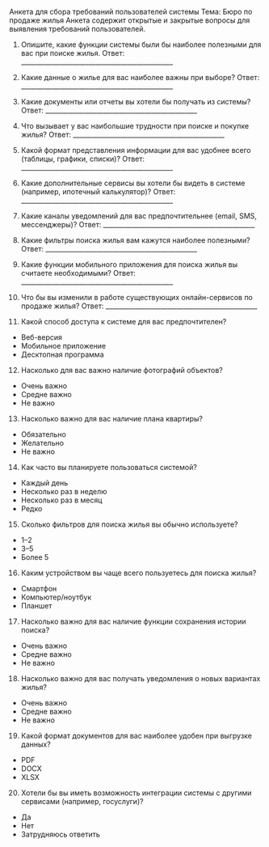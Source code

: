Анкета для сбора требований пользователей системы
Тема: Бюро по продаже жилья
Анкета содержит открытые и закрытые вопросы для выявления требований пользователей.
1. Опишите, какие функции системы были бы наиболее полезными для вас при поиске жилья.
Ответ: _______________________________________________


2. Какие данные о жилье для вас наиболее важны при выборе?
Ответ: _______________________________________________


3. Какие документы или отчеты вы хотели бы получать из системы?
Ответ: _______________________________________________


4. Что вызывает у вас наибольшие трудности при поиске и покупке жилья?
Ответ: _______________________________________________


5. Какой формат представления информации для вас удобнее всего (таблицы, графики, списки)?
Ответ: _______________________________________________


6. Какие дополнительные сервисы вы хотели бы видеть в системе (например, ипотечный калькулятор)?
Ответ: _______________________________________________


7. Какие каналы уведомлений для вас предпочтительнее (email, SMS, мессенджеры)?
Ответ: _______________________________________________


8. Какие фильтры поиска жилья вам кажутся наиболее полезными?
Ответ: _______________________________________________


9. Какие функции мобильного приложения для поиска жилья вы считаете необходимыми?
Ответ: _______________________________________________


10. Что бы вы изменили в работе существующих онлайн-сервисов по продаже жилья?
Ответ: _______________________________________________


11. Какой способ доступа к системе для вас предпочтителен?
- Веб-версия
- Мобильное приложение
- Десктопная программа



12. Насколько для вас важно наличие фотографий объектов?
- Очень важно
- Средне важно
- Не важно



13. Насколько важно для вас наличие плана квартиры?
- Обязательно
- Желательно
- Не важно



14. Как часто вы планируете пользоваться системой?
- Каждый день
- Несколько раз в неделю
- Несколько раз в месяц
- Редко



15. Сколько фильтров для поиска жилья вы обычно используете?
- 1–2
- 3–5
- Более 5



16. Каким устройством вы чаще всего пользуетесь для поиска жилья?
- Смартфон
- Компьютер/ноутбук
- Планшет



17. Насколько важно для вас наличие функции сохранения истории поиска?
- Очень важно
- Средне важно
- Не важно



18. Насколько важно для вас получать уведомления о новых вариантах жилья?
- Очень важно
- Средне важно
- Не важно



19. Какой формат документов для вас наиболее удобен при выгрузке данных?
- PDF
- DOCX
- XLSX



20. Хотели бы вы иметь возможность интеграции системы с другими сервисами (например, госуслуги)?
- Да
- Нет
- Затрудняюсь ответить



